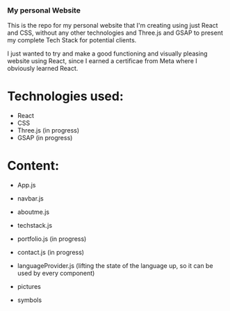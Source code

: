 ### My personal Website

This is the repo for my personal website that I'm creating using just React and CSS, without any other technologies and Three.js and GSAP to present my complete Tech Stack for potential clients. 

I just wanted to try and make a good functioning and visually pleasing website using React, since I earned a certificae from Meta where I obviously learned React.

# Technologies used:

- React
- CSS
- Three.js (in progress)
- GSAP (in progress)

# Content:

- App.js
- navbar.js
- aboutme.js
- techstack.js
- portfolio.js (in progress)
- contact.js (in progress)

- languageProvider.js (lifting the state of the language up, so it can be used by every component)

- pictures

- symbols

